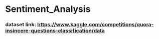 # Sentiment_Analysis

### dataset link: https://www.kaggle.com/competitions/quora-insincere-questions-classification/data
